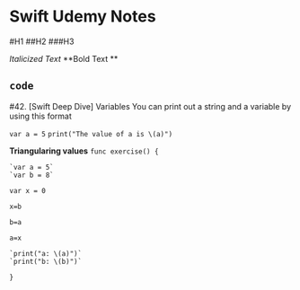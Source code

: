 # Swift Udemy Notes 

#H1
##H2
###H3

*Italicized Text*
**Bold Text **

`code`
---
#42. [Swift Deep Dive] Variables
You can print out a string and a variable by using this format 

`var a = 5`
`print("The value of a is \(a)")`

**Triangularing values**
`func exercise() {`

    `var a = 5`
    `var b = 8`
   
`var x = 0`

`x=b`

`b=a`

`a=x`

    `print("a: \(a)")`
    `print("b: \(b)")`
    
`}`

